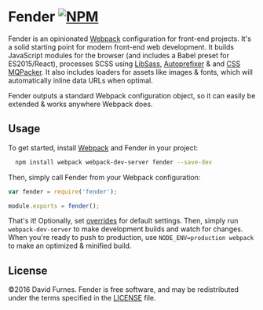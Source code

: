 # Fender [![NPM](https://img.shields.io/npm/v/fender.svg)](https://www.npmjs.com/package/fender)
Fender is an opinionated [Webpack](https://webpack.github.io) configuration for front-end projects. It's a solid starting point for modern front-end web development. It builds JavaScript modules for the browser (and includes a Babel preset for ES2015/React), processes SCSS using [LibSass](http://libsass.org), [Autoprefixer](https://github.com/postcss/autoprefixer) & and [CSS MQPacker](https://github.com/hail2u/node-css-mqpacker). It also includes loaders for assets like images & fonts, which will automatically inline data URLs when optimal.

Fender outputs a standard Webpack configuration object, so it can easily be extended & works anywhere Webpack does.

## Usage
To get started, install [Webpack](https://webpack.github.io) and Fender in your project:
```sh
  npm install webpack webpack-dev-server fender --save-dev
```

Then, simply call Fender from your Webpack configuration:
```js
var fender = require('fender');

module.exports = fender();
```

That's it! Optionally, set [overrides](https://github.com/DFurnes/fender/blob/master/webpack.config.example.js) for default settings. Then, simply run `webpack-dev-server` to make development builds and watch for changes. When you're ready to push to production, use `NODE_ENV=production webpack` to make an optimized & minified build.

## License
&copy;2016 David Furnes. Fender is free software, and may be redistributed under the terms specified in the [LICENSE](https://github.com/DFurnes/fender/blob/master/LICENSE.md) file.
